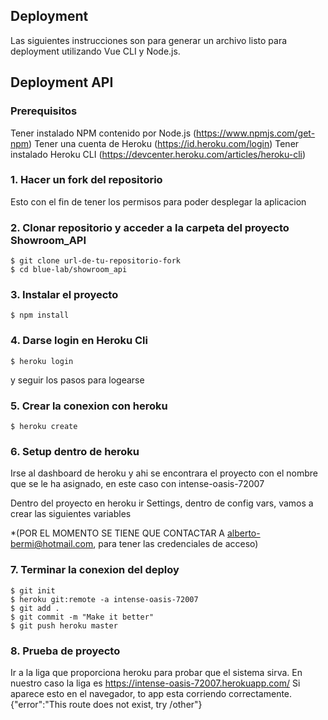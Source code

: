 
## Deployment
Las siguientes instrucciones son para generar un archivo listo para deployment utilizando Vue CLI y Node.js.

## Deployment API

### Prerequisitos
Tener instalado NPM contenido por Node.js (https://www.npmjs.com/get-npm)
Tener una cuenta de Heroku (https://id.heroku.com/login)
Tener instalado Heroku CLI (https://devcenter.heroku.com/articles/heroku-cli)

### 1. Hacer un fork del repositorio
Esto con el fin de tener los permisos para poder desplegar la aplicacion


### 2. Clonar repositorio y acceder a la carpeta del proyecto Showroom_API
```shell
$ git clone url-de-tu-repositorio-fork
$ cd blue-lab/showroom_api
```

### 3. Instalar el proyecto
```shell
$ npm install
```

### 4. Darse login en Heroku Cli
```shell
$ heroku login
```
y seguir los pasos para logearse


### 5. Crear la conexion con heroku
```shell
$ heroku create
```


### 6. Setup dentro de heroku
Irse al dashboard de heroku y ahi se encontrara el proyecto con el nombre que se le ha asignado, en este caso con intense-oasis-72007

Dentro del proyecto en heroku ir Settings, dentro de config vars, vamos a crear las siguientes variables

*(POR EL MOMENTO SE TIENE QUE CONTACTAR A alberto-bermi@hotmail.com, para tener las credenciales de acceso)

### 7. Terminar la conexion del deploy
```shell
$ git init
$ heroku git:remote -a intense-oasis-72007
$ git add .
$ git commit -m "Make it better"
$ git push heroku master
```

### 8. Prueba de proyecto
Ir a la liga que proporciona heroku para probar que el sistema sirva.
En nuestro caso la liga es https://intense-oasis-72007.herokuapp.com/
Si aparece esto en el navegador, to app esta corriendo correctamente.
{"error":"This route does not exist, try /other"}


